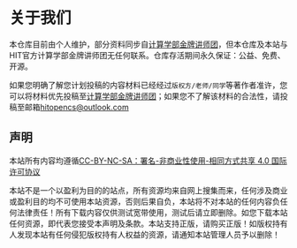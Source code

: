 # 关于我们

本仓库目前由个人维护，部分资料同步自[计算学部金牌讲师团](https://github.com/HIT-FC-OpenCS/CS_Courses)，但本仓库及本站与HIT官方计算学部金牌讲师团无任何联系。仓库存活期间永久保证：公益、免费、开源。

如果您明确了解您计划投稿的内容材料已经经过`版权方/老师/同学`等著作者准许，您可以将材料优先投稿至[计算学部金牌讲师团](https://github.com/HIT-FC-OpenCS/CS_Courses)；如果您不了解该材料的合法性，请投稿至邮箱[hitopencs@outlook.com](hitopencs@outlook.com)

## 声明

本站所有内容均遵循[CC-BY-NC-SA：署名-非商业性使用-相同方式共享 4.0 国际许可协议](https://creativecommons.org/licenses/by-nc-sa/4.0/deed.zh)

本站不是一个以盈利为目的的站点，所有资源均来自网上搜集而来，任何涉及商业或盈利目的均不可使用本站资源，否则后果自负，本站将不对本站的任何内容负任何法律责任！所有下载内容仅供测试宽带使用，测试后请立即删除。如您下载本站任何资源，即代表您接受本声明及条款。本站支持正版，请购买正版！如版权持有人发现本站有任何侵犯版权持有人权益的资源，请通知本站管理人员予以删除！